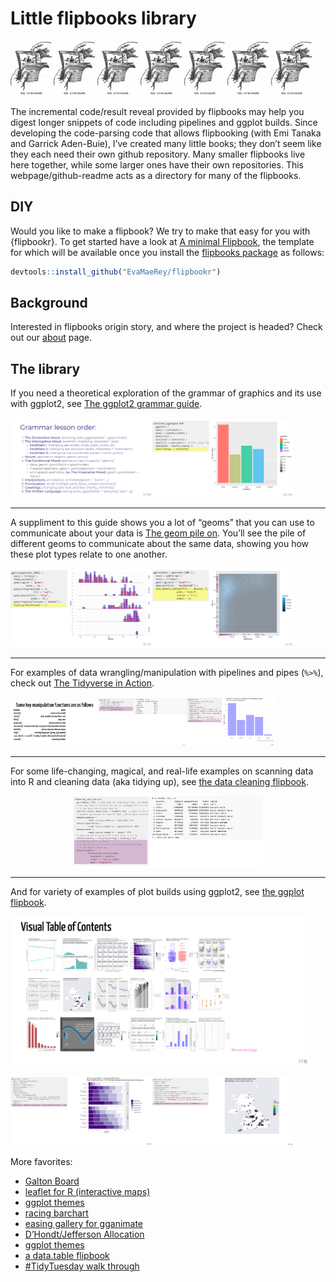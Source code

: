 
# Little flipbooks library

<img width="13%" src="figures/linnet_kineograph_1886.jpg"/>
<img width="13%" src="figures/linnet_kineograph_1886.jpg"/>
<img width="13%" src="figures/linnet_kineograph_1886.jpg"/>
<img width="13%" src="figures/linnet_kineograph_1886.jpg"/>
<img width="13%" src="figures/linnet_kineograph_1886.jpg"/>
<img width="13%" src="figures/linnet_kineograph_1886.jpg"/>
<img width="13%" src="figures/linnet_kineograph_1886.jpg"/>
<!-- Original author is de:John Barnes Linnet - Zeitgenössische Illustration (1886), via de.wikipedia -->

The incremental code/result reveal provided by flipbooks may help you
digest longer snippets of code including pipelines and ggplot builds.
Since developing the code-parsing code that allows flipbooking (with Emi
Tanaka and Garrick Aden-Buie), I’ve created many little books; they
don’t seem like they each need their own github repository. Many
smaller flipbooks live here together, while some larger ones have their
own repositories. This webpage/github-readme acts as a directory for
many of the flipbooks.

## DIY

Would you like to make a flipbook? We try to make that easy for you with
{flipbookr}. To get started have a look at [A minimal
Flipbook](https://evamaerey.github.io/little_flipbooks_library/flipbookr/skeleton#1),
the template for which will be available once you install the [flipbooks
package](https://github.com/EvaMaeRey/flipbookr) as follows:

``` r
devtools::install_github("EvaMaeRey/flipbookr")
```

## Background

Interested in flipbooks origin story, and where the project is headed?
Check out our
[about](https://evamaerey.github.io/little_flipbooks_library/about/what_the_flipbook)
page.

## The library

If you need a theoretical exploration of the grammar of graphics and its
use with ggplot2, see [The ggplot2 grammar
guide](https://evamaerey.github.io/ggplot2_grammar_guide/ggplot2_grammar_guide).

<img src="figures/grammar_order.png" width="45%" /><img src="figures/column_aesthetics.png" width="45%" />

<hr>

A suppliment to this guide shows you a lot of “geoms” that you can use
to communicate about your data is [The geom pile
on](https://evamaerey.github.io/ggplot2_grammar_guide/geoms.html).
You’ll see the pile of different geoms to communicate about the same
data, showing you how these plot types relate to one
another.

<img src="figures/one_continuous.png" width="45%" /><img src="figures/two_continuous.png" width="45%" />

<hr>

For examples of data wrangling/manipulation with pipelines and pipes
(`%>%`), check out [The Tidyverse in
Action](https://evamaerey.github.io/tidyverse_in_action/tidyverse_in_action.html).

<img src="figures/key_manipulation_functions.png" width="28%" /><img src="figures/median_by_group.png" width="28%" /><img src="figures/select_distinct.png" width="28%" />

<hr>

For some life-changing, magical, and real-life examples on scanning data
into R and cleaning data (aka tidying up), see [the data cleaning
flipbook](https://evamaerey.github.io/little_flipbooks_library/data_cleaning/data_cleaning).

<img src="figures/data_cleaning_flipbook1.png" width="60%" style="display: block; margin: auto;" />

<hr>

And for variety of examples of plot builds using ggplot2, see [the
ggplot
flipbook](https://evamaerey.github.io/ggplot_flipbook/ggplot_flipbook_xaringan.html).

<img src="figures/visual_table_of_contents.png" width="95%" />

<img src="figures/rank_the_traits.png" width="45%" /><img src="figures/uk.png" width="45%" />

More favorites:

  - [Galton
    Board](https://evamaerey.github.io/little_flipbooks_library/galton_board/galton_board.html#1)
  - [leaflet for R (interactive
    maps)](https://evamaerey.github.io/little_flipbooks_library/leaflet/leaflet#1)
  - [ggplot
    themes](https://evamaerey.github.io/little_flipbooks_library/taming_themes_in_ggplot/taming_ggplot_themes.html)
  - [racing
    barchart](https://evamaerey.github.io/little_flipbooks_library/racing_bars/racing_barcharts.html)
  - [easing gallery for
    gganimate](https://evamaerey.github.io/easing_gganimate/easing_examples.html)
  - [D’Hondt/Jefferson
    Allocation](https://evamaerey.github.io/little_flipbooks_library/dhondt_jefferson_allocation/dhondt_jefferson_allocation)
  - [ggplot
    themes](https://evamaerey.github.io/little_flipbooks_library/taming_themes_in_ggplot/taming_ggplot_themes.html)
  - [a data.table
    flipbook](https://evamaerey.github.io/little_flipbooks_library/data.table/data.table)
  - [\#TidyTuesday walk
    through](https://evamaerey.github.io/tidytuesday_walk_through/tidytuesday_highlights.html)
